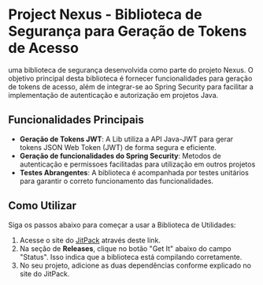 # Project Nexus - Biblioteca de Segurança para Geração de Tokens de Acesso

uma biblioteca de segurança desenvolvida como parte do projeto Nexus. O objetivo principal desta biblioteca é fornecer funcionalidades para geração de tokens de acesso, além de integrar-se ao Spring Security para facilitar a implementação de autenticação e autorização em projetos Java.

## Funcionalidades Principais

- **Geração de Tokens JWT**: A Lib utiliza a API Java-JWT para gerar tokens JSON Web Token (JWT) de forma segura e eficiente.
- **Geração de funcionalidades do Spring Security**: Metodos de autenticação e permissoes facilitadas para utilização em outros projetos
- **Testes Abrangentes**: A biblioteca é acompanhada por testes unitários para garantir o correto funcionamento das funcionalidades.

## Como Utilizar

Siga os passos abaixo para começar a usar a Biblioteca de Utilidades:

1. Acesse o site do [JitPack](https://jitpack.io/#igorcampos-dev/nexus.java.lib.security) através deste link.
2. Na seção de **Releases**, clique no botão "Get It" abaixo do campo "Status". Isso indica que a biblioteca está compilando corretamente.
3. No seu projeto, adicione as duas dependências conforme explicado no site do JitPack.

